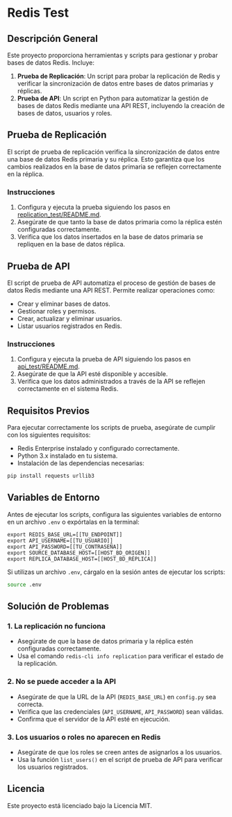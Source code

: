 # Redis Test

## Descripción General
Este proyecto proporciona herramientas y scripts para gestionar y probar bases de datos Redis. Incluye:

1. **Prueba de Replicación**: Un script para probar la replicación de Redis y verificar la sincronización de datos entre bases de datos primarias y réplicas.
2. **Prueba de API**: Un script en Python para automatizar la gestión de bases de datos Redis mediante una API REST, incluyendo la creación de bases de datos, usuarios y roles.

## Prueba de Replicación

El script de prueba de replicación verifica la sincronización de datos entre una base de datos Redis primaria y su réplica. Esto garantiza que los cambios realizados en la base de datos primaria se reflejen correctamente en la réplica.

### Instrucciones

1. Configura y ejecuta la prueba siguiendo los pasos en [replication_test/README.md](replication_test/README.md).
2. Asegúrate de que tanto la base de datos primaria como la réplica estén configuradas correctamente.
3. Verifica que los datos insertados en la base de datos primaria se repliquen en la base de datos réplica.

## Prueba de API

El script de prueba de API automatiza el proceso de gestión de bases de datos Redis mediante una API REST. Permite realizar operaciones como:
- Crear y eliminar bases de datos.
- Gestionar roles y permisos.
- Crear, actualizar y eliminar usuarios.
- Listar usuarios registrados en Redis.

### Instrucciones

1. Configura y ejecuta la prueba de API siguiendo los pasos en [api_test/README.md](api_test/README.md).
2. Asegúrate de que la API esté disponible y accesible.
3. Verifica que los datos administrados a través de la API se reflejen correctamente en el sistema Redis.

## Requisitos Previos
Para ejecutar correctamente los scripts de prueba, asegúrate de cumplir con los siguientes requisitos:

- Redis Enterprise instalado y configurado correctamente.
- Python 3.x instalado en tu sistema.
- Instalación de las dependencias necesarias:

```bash
pip install requests urllib3
```

## Variables de Entorno
Antes de ejecutar los scripts, configura las siguientes variables de entorno en un archivo `.env` o expórtalas en la terminal:

```properties
export REDIS_BASE_URL=[[TU_ENDPOINT]]
export API_USERNAME=[[TU_USUARIO]]
export API_PASSWORD=[[TU_CONTRASEÑA]]
export SOURCE_DATABASE_HOST=[[HOST_BD_ORIGEN]]
export REPLICA_DATABASE_HOST=[[HOST_BD_RÉPLICA]]
```

Si utilizas un archivo `.env`, cárgalo en la sesión antes de ejecutar los scripts:

```bash
source .env
```

## Solución de Problemas
### 1. La replicación no funciona
- Asegúrate de que la base de datos primaria y la réplica estén configuradas correctamente.
- Usa el comando `redis-cli info replication` para verificar el estado de la replicación.

### 2. No se puede acceder a la API
- Asegúrate de que la URL de la API (`REDIS_BASE_URL`) en `config.py` sea correcta.
- Verifica que las credenciales (`API_USERNAME`, `API_PASSWORD`) sean válidas.
- Confirma que el servidor de la API esté en ejecución.

### 3. Los usuarios o roles no aparecen en Redis
- Asegúrate de que los roles se creen antes de asignarlos a los usuarios.
- Usa la función `list_users()` en el script de prueba de API para verificar los usuarios registrados.

## Licencia
Este proyecto está licenciado bajo la Licencia MIT.

